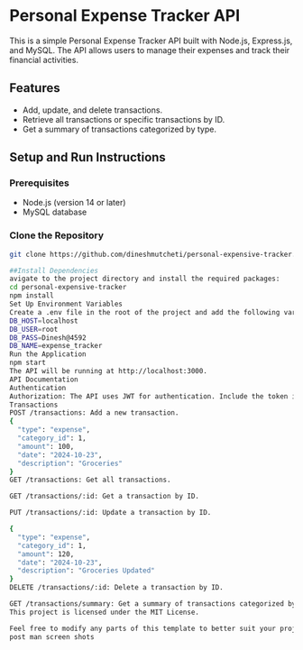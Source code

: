 # Personal Expense Tracker API

This is a simple Personal Expense Tracker API built with Node.js, Express.js, and MySQL. The API allows users to manage their expenses and track their financial activities.

## Features

- Add, update, and delete transactions.
- Retrieve all transactions or specific transactions by ID.
- Get a summary of transactions categorized by type.


## Setup and Run Instructions

### Prerequisites

- Node.js (version 14 or later)
- MySQL database

### Clone the Repository

```bash
git clone https://github.com/dineshmutcheti/personal-expensive-tracker.git

##Install Dependencies
avigate to the project directory and install the required packages:
cd personal-expensive-tracker
npm install
Set Up Environment Variables
Create a .env file in the root of the project and add the following variables:
DB_HOST=localhost
DB_USER=root
DB_PASS=Dinesh@4592
DB_NAME=expense_tracker
Run the Application
npm start
The API will be running at http://localhost:3000.
API Documentation
Authentication
Authorization: The API uses JWT for authentication. Include the token in the Authorization header for protected routes.
Transactions
POST /transactions: Add a new transaction.
{
  "type": "expense",
  "category_id": 1,
  "amount": 100,
  "date": "2024-10-23",
  "description": "Groceries"
}
GET /transactions: Get all transactions.

GET /transactions/:id: Get a transaction by ID.

PUT /transactions/:id: Update a transaction by ID.

{
  "type": "expense",
  "category_id": 1,
  "amount": 120,
  "date": "2024-10-23",
  "description": "Groceries Updated"
}
DELETE /transactions/:id: Delete a transaction by ID.

GET /transactions/summary: Get a summary of transactions categorized by type.License
This project is licensed under the MIT License.

Feel free to modify any parts of this template to better suit your project’s specifics!
post man screen shots


